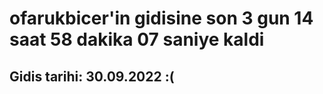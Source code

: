 # ofarukbicer'in gidisine son 3 gun 14 saat 58 dakika 07 saniye kaldi

## Gidis tarihi: 30.09.2022 :(